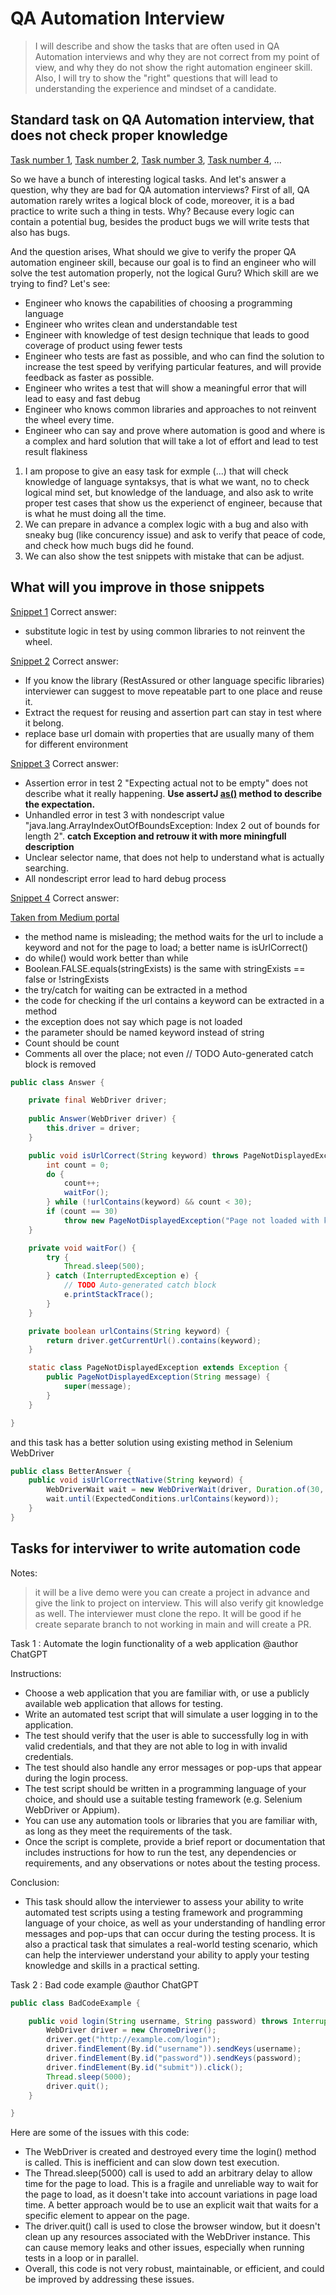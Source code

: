 # QA Automation Interview

> I will describe and show the tasks that are often used in QA Automation interviews and why they are not correct from
> my point of view, and why they do not show the right automation engineer skill. Also, I will try to show the "right"
> questions that will lead to understanding the experience and mindset of a candidate.

## Standard task on QA Automation interview, that does not check proper knowledge

[Task number 1](src/test/java/com/skryl/interview/logical/TaskNumber1.java),
[Task number 2](src/test/java/com/skryl/interview/logical/TaskNumber2.java),
[Task number 3](src/test/java/com/skryl/interview/logical/TaskNumber3.java),
[Task number 4](src/test/java/com/skryl/interview/logical/TaskNumber4.java),
...

So we have a bunch of interesting logical tasks. And let's answer a question, why they are bad for QA automation
interviews?
First of all, QA automation rarely writes a logical block of code, moreover, it is a bad practice to write such a thing
in tests. Why? Because every logic can contain a potential bug, besides the product bugs we will write tests that also
has bugs.

And the question arises, What should we give to verify the proper QA automation engineer skill, because our goal is
to find an engineer who will solve the test automation properly, not the logical Guru? Which skill are we trying to
find? Let's see:

- Engineer who knows the capabilities of choosing a programming language
- Engineer who writes clean and understandable test
- Engineer with knowledge of test design technique that leads to good coverage of product using fewer tests
- Engineer who tests are fast as possible, and who can find the solution to increase the test speed by verifying
  particular features, and will provide feedback as faster as possible.
- Engineer who writes a test that will show a meaningful error that will lead to easy and fast debug
- Engineer who knows common libraries and approaches to not reinvent the wheel every time.
- Engineer who can say and prove where automation is good and where is a complex and hard solution that will take a
  lot of effort and lead to test result flakiness

1. I am propose to give an easy task for exmple (...) that will check knowledge of language syntaksys, that is what we
   want, no to check logical mind set, but knowledge of the landuage, and also ask to write proper test cases that show
   us the experienct of engineer, because that is what he must doing all the time.
2. We can prepare in advance a complex logic with a bug and also with sneaky bug (like concurency issue) and ask to
   verify that peace of code, and check how much bugs did he found.
3. We can also show the test snippets with mistake that can be adjust.

## What will you improve in those snippets

[Snippet 1](src/test/java/com/skryl/interview/snippets/ReviewSnippet1.java)
Correct answer:

- substitute logic in test by using common libraries to not reinvent the wheel.

[Snippet 2](src/test/java/com/skryl/interview/snippets/ReviewSnippet2.java)
Correct answer:

- If you know the library (RestAssured or other language specific libraries) interviewer can suggest to move repeatable
  part to one place and reuse it.
- Extract the request for reusing and assertion part can stay in test where it belong.
- replace base url domain with properties that are usually many of them for different environment

[Snippet 3](src/test/java/com/skryl/interview/snippets/ReviewSnippet3.java)
Correct answer:

- Assertion error in test 2 "Expecting actual not to be empty" does not describe what it really happening. **Use
  assertJ [as()](https://javadoc.io/doc/org.assertj/assertj-core/latest/org/assertj/core/api/Descriptable.html) method
  to describe the expectation.**
- Unhandled error in test 3 with nondescript value "java.lang.ArrayIndexOutOfBoundsException: Index 2 out of bounds for
  length 2". **catch Exception and retrouw it with more miningfull description**
- Unclear selector name, that does not help to understand what is actually searching.
- All nondescript error lead to hard debug process

[Snippet 4](src/test/java/com/skryl/interview/snippets/ReviewSnippet4.java)
Correct answer:

<a href="https://medium.com/@alexsiminiuc3/bad-coding-practices-for-test-automation-with-selenium-webdriver-4dba947ceed0">
Taken from Medium portal</a>

- the method name is misleading; the method waits for the url to include a keyword and not for the page to load; a
  better name is isUrlCorrect()
- do while() would work better than while
- Boolean.FALSE.equals(stringExists) is the same with stringExists == false or !stringExists
- the try/catch for waiting can be extracted in a method
- the code for checking if the url contains a keyword can be extracted in a method
- the exception does not say which page is not loaded
- the parameter should be named keyword instead of string
- Count should be count
- Comments all over the place; not even // TODO Auto-generated catch block is removed

```java
public class Answer {

    private final WebDriver driver;
    
    public Answer(WebDriver driver) {
        this.driver = driver;
    }

    public void isUrlCorrect(String keyword) throws PageNotDisplayedException {
        int count = 0;
        do {
            count++;
            waitFor();
        } while (!urlContains(keyword) && count < 30);
        if (count == 30)
            throw new PageNotDisplayedException("Page not loaded with keyword: %s".formatted(keyword));
    }

    private void waitFor() {
        try {
            Thread.sleep(500);
        } catch (InterruptedException e) {
            // TODO Auto-generated catch block
            e.printStackTrace();
        }
    }

    private boolean urlContains(String keyword) {
        return driver.getCurrentUrl().contains(keyword);
    }

    static class PageNotDisplayedException extends Exception {
        public PageNotDisplayedException(String message) {
            super(message);
        }
    }

}
```

and this task has a better solution using existing method in Selenium WebDriver

```java
public class BetterAnswer {
    public void isUrlCorrectNative(String keyword) {
        WebDriverWait wait = new WebDriverWait(driver, Duration.of(30, ChronoUnit.SECONDS));
        wait.until(ExpectedConditions.urlContains(keyword));
    }
}
```

## Tasks for interviwer to write automation code

Notes:
> it will be a live demo were you can create a project in advance and give the link to project on interview. This will
> also verify git knowledge as well. The interviewer must clone the repo. It will be good if he create separate branch
> to
> not working in main and will create a PR.

Task 1 : Automate the login functionality of a web application
@author ChatGPT

Instructions:
- Choose a web application that you are familiar with, or use a publicly available web application that allows for
  testing.
- Write an automated test script that will simulate a user logging in to the application.
- The test should verify that the user is able to successfully log in with valid credentials, and that they are not able
  to log in with invalid credentials.
- The test should also handle any error messages or pop-ups that appear during the login process.
- The test script should be written in a programming language of your choice, and should use a suitable testing
  framework (e.g. Selenium WebDriver or Appium).
- You can use any automation tools or libraries that you are familiar with, as long as they meet the requirements of the
  task.
- Once the script is complete, provide a brief report or documentation that includes instructions for how to run the
  test, any dependencies or requirements, and any observations or notes about the testing process.

Conclusion:
- This task should allow the interviewer to assess your ability to write automated test scripts using a testing
  framework and programming language of your choice, as well as your understanding of handling error messages and
  pop-ups that can occur during the testing process. It is also a practical task that simulates a real-world testing
  scenario, which can help the interviewer understand your ability to apply your testing knowledge and skills in a
  practical setting.

Task 2 : Bad code example
@author ChatGPT

```java
public class BadCodeExample {

    public void login(String username, String password) throws InterruptedException {
        WebDriver driver = new ChromeDriver();
        driver.get("http://example.com/login");
        driver.findElement(By.id("username")).sendKeys(username);
        driver.findElement(By.id("password")).sendKeys(password);
        driver.findElement(By.id("submit")).click();
        Thread.sleep(5000);
        driver.quit();
    }

}
```

Here are some of the issues with this code:
- The WebDriver is created and destroyed every time the login() method is called. This is inefficient and can slow down test execution.
- The Thread.sleep(5000) call is used to add an arbitrary delay to allow time for the page to load. This is a fragile and unreliable way to wait for the page to load, as it doesn't take into account variations in page load time. A better approach would be to use an explicit wait that waits for a specific element to appear on the page.
- The driver.quit() call is used to close the browser window, but it doesn't clean up any resources associated with the WebDriver instance. This can cause memory leaks and other issues, especially when running tests in a loop or in parallel.
- Overall, this code is not very robust, maintainable, or efficient, and could be improved by addressing these issues.

